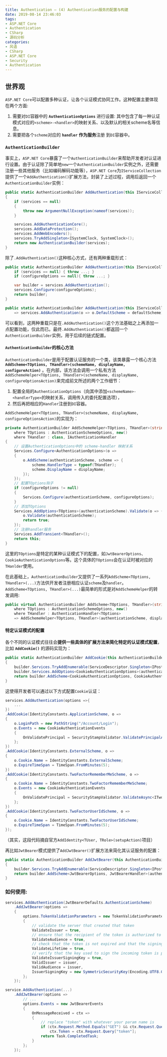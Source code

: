 ```yaml
---
title: Authentication — (4) Authentication服务的配置与构建
date: 2019-08-14 23:46:03
tags:
- ASP.NET Core
- Authentication
- CSharp
- 源码分析
categories:
- 风语
- CSharp
- ASP.NET Core
- Security
- Authentication
---
```


## 世界观

`ASP.NET Core`可以配置多种认证，让各个认证模式协同工作。这种配置主要体现在两个方面:
1. 需要对`DI`容器中的 **`AuthenticationOptions`** 进行设置: 其中包含了每一种认证模式对应的`<scheme>-<handler>`的映射关系、以及默认的相关scheme名等信息。
2. 需要把各个`scheme`对应的 **`handler`** **作为服务**注册 到`DI`容器中。

### `AuthenticationBuilder`

事实上，`ASP.NET Core`暴露了一个`AuthenticationBuilder`来帮助开发者对认证进行设置。由于认证除了简单地`new`一个`AuthenticationBuilder`实例之外，还需要注册一些其他服务（比如编码解码功能等），`ASP.NET Core`为`IServiceCollection`提供了一个`AddAuthentication()`扩展方法，封装了上述过程，调用后返回一个`AuthenticationBuilder`实例：
```csharp
public static AuthenticationBuilder AddAuthentication(this IServiceCollection services)
{
    if (services == null)
    {
        throw new ArgumentNullException(nameof(services));
    }

    services.AddAuthenticationCore();
    services.AddDataProtection();
    services.AddWebEncoders();
    services.TryAddSingleton<ISystemClock, SystemClock>();
    return new AuthenticationBuilder(services);
}
```
除了`.AddAuthentication()`这种核心方式，还有两种重载形式：<!-- more -->
```csharp
public static AuthenticationBuilder AddAuthentication(this IServiceCollection services, Action<AuthenticationOptions> configureOptions) {
    if (services == null) { throw ...; }
    if (configureOptions == null){ throw ...; }

    var builder = services.AddAuthentication();
    services.Configure(configureOptions);
    return builder;
}

public static AuthenticationBuilder AddAuthentication(this IServiceCollection services, string defaultScheme)
    => services.AddAuthentication(o => o.DefaultScheme = defaultScheme);
```

可以看到，这两种重载只是在`.AddAuthentication()`这个方法基础之上再添加一点配置功能，仅此而已。最终`.AddAuthentication()`都返回一个`AuthenticationBuilder`实例，用于后续的链式配置。

#### `AuthenticationBuilder`的核心方法

`AuthenticationBuilder`是用于配置认证服务的一个类，该类暴露一个核心方法 **`AddScheme<TOptions, THandler>(schemeName, displayName, configureAction)`** 。在内部，该方法会调用一个私有方法`AddSchemeHelper<TOptions, THandler>(schemeName, displayName, configureOptionsAction)`来完成前文所述的两个工作细节：
1. 配置全局的`AuthenticationOptions`（向其中添加`<schemeName>-<handlerType>`的映射关系，调用传入的委托配置选项），
2. 然后再把相应的`Handler`注册到`DI`容器。

`AddSchemeHelper<TOptions, THandler>(schemeName, displayName, configureOptionsAction)`的实现为：
```csharp
private AuthenticationBuilder AddSchemeHelper<TOptions, THandler>(string authenticationScheme, string displayName, Action<TOptions> configureOptions)
    where TOptions : AuthenticationSchemeOptions, new()
    where THandler : class, IAuthenticationHandler
{
    // 设置AuthenticationOptions中的 scheme-handler 映射关系
    Services.Configure<AuthenticationOptions>(o =>
    {
        o.AddScheme(authenticationScheme, scheme => {
            scheme.HandlerType = typeof(THandler);
            scheme.DisplayName = displayName;
        });
    });
    // 配置TOptions钩子
    if (configureOptions != null)
    {
        Services.Configure(authenticationScheme, configureOptions);
    }
    // 添加TOptions 
    Services.AddOptions<TOptions>(authenticationScheme).Validate(o => {
        o.Validate(authenticationScheme);
        return true;
    });
    // 注册handler服务
    Services.AddTransient<THandler>();
    return this;
}
```
这里的`TOptions`是特定的某种认证模式下的配置，如`JwtBearerOptions`、`CookieAuthenticationOptions`等。这个具体的`TOptions`会在认证时被对应的`THanlder`使用。

在此基础上，`AuthenticationBuilder`又提供了一系列`AddScheme<TOptions, THandler>(...)`方法供开发者注册相应认证`scheme`及`handler`。`AddScheme<TOptions, THandler>(...)`最简单的形式是对`AddSchemeHelper`的转发调用:
```csharp
public virtual AuthenticationBuilder AddScheme<TOptions, THandler>(string authenticationScheme, string displayName, Action<TOptions> configureOptions)
    where TOptions : AuthenticationSchemeOptions, new()
    where THandler : AuthenticationHandler<TOptions>
    => AddSchemeHelper<TOptions, THandler>(authenticationScheme, displayName, configureOptions);
```

#### 特定认证模式的配置

各个不同的认证模式往往会**提供一些具体的扩展方法来简化特定的认证模式配置**，比如 **`AddCookie()`** 的源码实现为：
```csharp
public static AuthenticationBuilder AddCookie(this AuthenticationBuilder builder, string authenticationScheme, string displayName, Action<CookieAuthenticationOptions> configureOptions)
{
    builder.Services.TryAddEnumerable(ServiceDescriptor.Singleton<IPostConfigureOptions<CookieAuthenticationOptions>, PostConfigureCookieAuthenticationOptions>());
    builder.Services.AddOptions<CookieAuthenticationOptions>(authenticationScheme).Validate(o => o.Cookie.Expiration == null, "Cookie.Expiration is ignored, use ExpireTimeSpan instead.");
    return builder.AddScheme<CookieAuthenticationOptions, CookieAuthenticationHandler>(authenticationScheme, displayName, configureOptions);
}
```
这使得开发者可以通过以下方式配置`Cookie`认证：
```csharp
services.AddAuthentication(options =>{
    ...
})
.AddCookie(IdentityConstants.ApplicationScheme, o =>
{
    o.LoginPath = new PathString("/Account/Login");
    o.Events = new CookieAuthenticationEvents
    {
        OnValidatePrincipal = SecurityStampValidator.ValidatePrincipalAsync
    };
})
.AddCookie(IdentityConstants.ExternalScheme, o =>
{
    o.Cookie.Name = IdentityConstants.ExternalScheme;
    o.ExpireTimeSpan = TimeSpan.FromMinutes(5);
})
.AddCookie(IdentityConstants.TwoFactorRememberMeScheme, o =>
{
    o.Cookie.Name = IdentityConstants.TwoFactorRememberMeScheme;
    o.Events = new CookieAuthenticationEvents
    {
        OnValidatePrincipal = SecurityStampValidator.ValidateAsync<ITwoFactorSecurityStampValidator>
    };
})
.AddCookie(IdentityConstants.TwoFactorUserIdScheme, o =>
{
    o.Cookie.Name = IdentityConstants.TwoFactorUserIdScheme;
    o.ExpireTimeSpan = TimeSpan.FromMinutes(5);
});
```
（其实，这段代码摘自官方`AddIdentity<TUser, TRole>(setupAction)`项目）

再比如`JwtBearer`模式提供了`AddJwtBearer()`扩展方法来简化其认证服务的配置：

```csharp
public static AuthenticationBuilder AddJwtBearer(this AuthenticationBuilder builder, string authenticationScheme, string displayName, Action<JwtBearerOptions> configureOptions)
{
    builder.Services.TryAddEnumerable(ServiceDescriptor.Singleton<IPostConfigureOptions<JwtBearerOptions>, JwtBearerPostConfigureOptions>());
    return builder.AddScheme<JwtBearerOptions, JwtBearerHandler>(authenticationScheme, displayName, configureOptions);
}
```

### 如何使用:

```csharp
services.AddAuthentication(JwtBearerDefaults.AuthenticationScheme)
    .AddJwtBearer(options =>
    {
        options.TokenValidationParameters = new TokenValidationParameters
        {
            // validate the server that created that token
            ValidateIssuer = true,
            // ensure that the recipient of the token is authorized to receive it
            ValidateAudience = true,
            // check that the token is not expired and that the signing key of the issuer is valid
            ValidateLifetime = true,
            // verify that the key used to sign the incoming token is part of a list of trusted keys
            ValidateIssuerSigningKey = true,
            ValidIssuer = issuer,
            ValidAudience = issuer,
            IssuerSigningKey = new SymmetricSecurityKey(Encoding.UTF8.GetBytes(key))
        };
    });
```


```csharp
service.AddAuthentication(...)
    .AddJwtBearer(options =>
        // ...
        options.Events = new JwtBearerEvents
        {
            OnMessageReceived = ctx =>
            {
                // replace "token" with whatever your param name is
                if (ctx.Request.Method.Equals("GET") && ctx.Request.Query.ContainsKey("token"))
                    ctx.Token = ctx.Request.Query["token"];
                return Task.CompletedTask;
            }
        };
    });
```